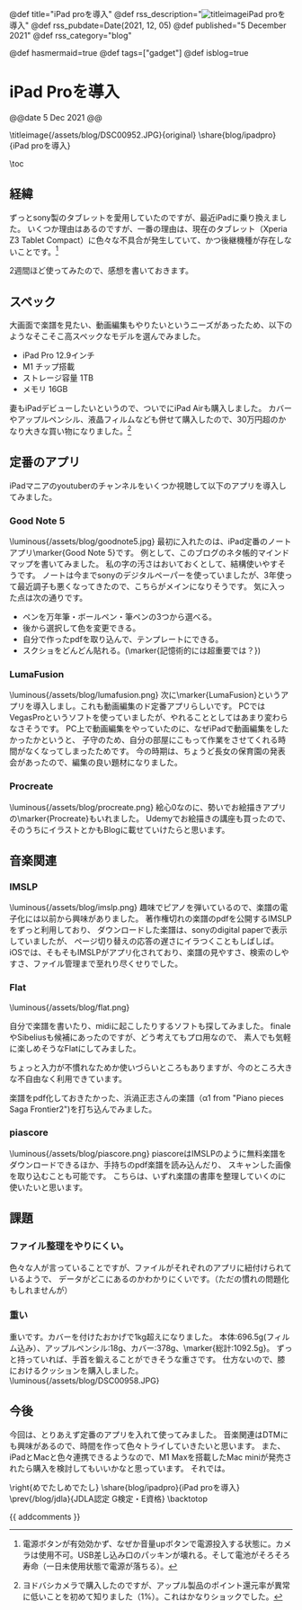 @def title="iPad proを導入"
@def rss_description="![titleimage](/assets/blog/DSC00952.JPG)iPad proを導入"
@def rss_pubdate=Date(2021, 12, 05)
@def published="5 December 2021"
@def rss_category="blog"

@def hasmermaid=true
@def tags=["gadget"]
@def isblog=true

# iPad Proを導入
@@date
5 Dec 2021
@@

\titleimage{/assets/blog/DSC00952.JPG}{original}
\share{blog/ipadpro}{iPad proを導入}

\toc
## 経緯
ずっとsony製のタブレットを愛用していたのですが、最近iPadに乗り換えました。
いくつか理由はあるのですが、一番の理由は、現在のタブレット（Xperia Z3 Tablet Compact）に色々な不具合が発生していて、かつ後継機種が存在しないことです。[^1]

2週間ほど使ってみたので、感想を書いておきます。

[^1]: 電源ボタンが有効効かず、なぜか音量upボタンで電源投入する状態に。カメラは使用不可。USB差し込み口のパッキンが壊れる。そして電池がそろそろ寿命（一日未使用状態で電源が落ちる）。

## スペック
大画面で楽譜を見たい、動画編集もやりたいというニーズがあったため、以下のようなそこそこ高スペックなモデルを選んでみました。
- iPad Pro 12.9インチ
- M1 チップ搭載
- ストレージ容量 1TB
- メモリ 16GB

妻もiPadデビューしたいというので、ついでにiPad Airも購入しました。
カバーやアップルペンシル、液晶フィルムなども併せて購入したので、30万円超のかなり大きな買い物になりました。[^2]

[^2]: ヨドバシカメラで購入したのですが、アップル製品のポイント還元率が異常に低いことを初めて知りました（1%）。これはかなりショックでした。
## 定番のアプリ
iPadマニアのyoutuberのチャンネルをいくつか視聴して以下のアプリを導入してみました。
### Good Note 5
\luminous{/assets/blog/goodnote5.jpg}
最初に入れたのは、iPad定番のノートアプリ\marker{Good Note 5}です。
例として、このブログのネタ帳的マインドマップを書いてみました。
私の字の汚さはおいておくとして、結構使いやすそうです。
ノートは今までsonyのデジタルペーパーを使っていましたが、3年使って最近調子も悪くなってきたので、こちらがメインになりそうです。
気に入った点は次の通りです。
- ペンを万年筆・ボールペン・筆ペンの3つから選べる。
- 後から選択して色を変更できる。
- 自分で作ったpdfを取り込んで、テンプレートにできる。
- スクショをどんどん貼れる。(\marker{記憶術的には超重要では？})

### LumaFusion
\luminous{/assets/blog/lumafusion.png}
次に\marker{LumaFusion}というアプリを導入しまし。これも動画編集のド定番アプリらしいです。
PCではVegasProというソフトを使っていましたが、やれることとしてはあまり変わらなさそうです。
PC上で動画編集をやっていたのに、なぜiPadで動画編集をしたかったかというと、
子守のため、自分の部屋にこもって作業をさせてくれる時間がなくなってしまったためです。
今の時期は、ちょうど長女の保育園の発表会があったので、編集の良い題材になりました。
### Procreate
\luminous{/assets/blog/procreate.png}
絵心0なのに、勢いでお絵描きアプリの\marker{Procreate}もいれました。
Udemyでお絵描きの講座も買ったので、そのうちにイラストとかもBlogに載せていけたらと思います。
## 音楽関連
### IMSLP
\luminous{/assets/blog/imslp.png}
趣味でピアノを弾いているので、楽譜の電子化には以前から興味がありました。
著作権切れの楽譜のpdfを公開するIMSLPをずっと利用しており、
ダウンロードした楽譜は、sonyのdigital paperで表示していましたが、
ページ切り替えの応答の遅さにイラつくこともしばしば。
iOSでは、そもそもIMSLPがアプリ化されており、楽譜の見やすさ、検索のしやすさ、ファイル管理まで至れり尽くせりでした。
### Flat 
\luminous{/assets/blog/flat.png}

自分で楽譜を書いたり、midiに起こしたりするソフトも探してみました。
finaleやSibeliusも候補にあったのですが、どう考えてもプロ用なので、
素人でも気軽に楽しめそうなFlatにしてみました。

ちょっと入力が不慣れなためか使いづらいところもありますが、今のところ大きな不自由なく利用できています。

楽譜をpdf化しておきたかった、浜渦正志さんの楽譜（α1 from "Piano pieces Saga Frontier2")を打ち込んでみました。

### piascore
\luminous{/assets/blog/piascore.png}
piascoreはIMSLPのように無料楽譜をダウンロードできるほか、手持ちのpdf楽譜を読み込んだり、
スキャンした画像を取り込むことも可能です。
こちらは、いずれ楽譜の書庫を整理していくのに使いたいと思います。

## 課題
### ファイル整理をやりにくい。
色々な人が言っていることですが、ファイルがそれぞれのアプリに紐付けられているようで、
データがどこにあるのかわかりにくいです。（ただの慣れの問題化もしれませんが）

### 重い
重いです。カバーを付けたおかげで1kg超えになりました。
本体:696.5g(フィルム込み）、アップルペンシル:18g、カバー:378g、\marker{総計:1092.5g}。
ずっと持っていれば、手首を鍛えることができそうな重さです。
仕方ないので、膝におけるクッションを購入しました。
\luminous{/assets/blog/DSC00958.JPG}

## 今後
今回は、とりあえず定番のアプリを入れて使ってみました。
音楽関連はDTMにも興味があるので、時間を作って色々トライしていきたいと思います。
また、iPadとMacと色々連携できるようなので、M1 Maxを搭載したMac miniが発売されたら購入を検討してもいいかなと思っています。
それでは。

\right{めでたしめでたし}
\share{blog/ipadpro}{iPad proを導入}
\prev{/blog/jdla}{JDLA認定 G検定・E資格}
\backtotop

{{ addcomments }}